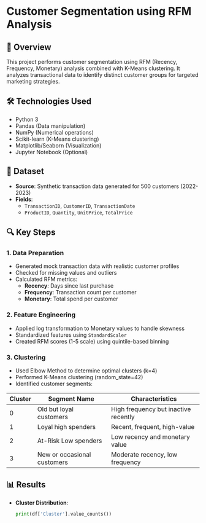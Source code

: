 # Customer Segmentation using RFM Analysis

## 📌 Overview
This project performs customer segmentation using RFM (Recency, Frequency, Monetary) analysis combined with K-Means clustering. It analyzes transactional data to identify distinct customer groups for targeted marketing strategies.

## 🛠️ Technologies Used
- Python 3
- Pandas (Data manipulation)
- NumPy (Numerical operations)
- Scikit-learn (K-Means clustering)
- Matplotlib/Seaborn (Visualization)
- Jupyter Notebook (Optional)

## 📂 Dataset
- **Source**: Synthetic transaction data generated for 500 customers (2022-2023)
- **Fields**:
  - `TransactionID`, `CustomerID`, `TransactionDate`
  - `ProductID`, `Quantity`, `UnitPrice`, `TotalPrice`

## 🔍 Key Steps

### 1. Data Preparation
- Generated mock transaction data with realistic customer profiles
- Checked for missing values and outliers
- Calculated RFM metrics:
  - **Recency**: Days since last purchase
  - **Frequency**: Transaction count per customer
  - **Monetary**: Total spend per customer

### 2. Feature Engineering
- Applied log transformation to Monetary values to handle skewness
- Standardized features using `StandardScaler`
- Created RFM scores (1-5 scale) using quintile-based binning

### 3. Clustering
- Used Elbow Method to determine optimal clusters (k=4)
- Performed K-Means clustering (random_state=42)
- Identified customer segments:

| Cluster | Segment Name               | Characteristics                     |
|---------|----------------------------|-------------------------------------|
| 0       | Old but loyal customers    | High frequency but inactive recently|
| 1       | Loyal high spenders        | Recent, frequent, high-value        |
| 2       | At-Risk Low spenders       | Low recency and monetary value      |
| 3       | New or occasional customers| Moderate recency, low frequency     |

## 📊 Results
- **Cluster Distribution**:
  ```python
  print(df['Cluster'].value_counts())
